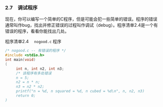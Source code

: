 ### 2.7　调试程序

现在，你可以编写一个简单的C程序，但是可能会犯一些简单的错误。程序的错误通常叫作bug，找出并修正错误的过程叫作调试（debug）。程序清单2.4是一个有错误的程序，看看你能找出几处。

程序清单2.4　 `nogood.c` 程序

```c
/* nogood.c -- 有错误的程序 */
#include <stdio.h>
int main(void)
(
     int n, int n2, int n3;
     /* 该程序有多处错误
     n = 5;
     n2 = n * n;
     n3 = n2 * n2;
     printf("n = %d, n squared = %d, n cubed = %d\n", n, n2, n3)
     return 0;
)
```

